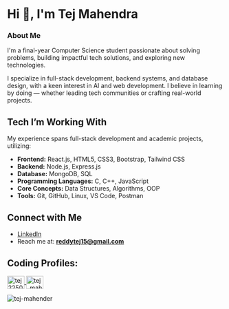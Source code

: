 <h1>Hi 👋, I'm Tej Mahendra</h1>
<h3>About Me</h3>
<p>
  I'm a final-year Computer Science student passionate about solving problems, building impactful tech solutions, and exploring new technologies.  </p>
  <p>
  I specialize in full-stack development, backend systems, and database design, with a keen interest in AI and web development.  
  I believe in learning by doing — whether leading tech communities or crafting real-world projects.  </p>
  
## Tech I’m Working With
My experience spans full-stack development and academic projects, utilizing:
- **Frontend:** React.js, HTML5, CSS3, Bootstrap, Tailwind CSS
- **Backend:** Node.js, Express.js
- **Database:** MongoDB, SQL
- **Programming Languages:** C, C++, JavaScript
- **Core Concepts:** Data Structures, Algorithms, OOP
- **Tools:** Git, GitHub, Linux, VS Code, Postman

## Connect with Me
- [LinkedIn](https://www.linkedin.com/in/tej-mahendra)
- Reach me at: **reddytej15@gmail.com**
  
## Coding Profiles:
<p align="left">
  <a href="https://www.codechef.com/users/tej22501a05h9" target="_blank">
    <img align="center" src="https://cdn.jsdelivr.net/npm/simple-icons@3.1.0/icons/codechef.svg" alt="tej22501a05h9" height="30" width="40" />
  </a>
  <a href="https://www.leetcode.com/tej_mahendra" target="_blank">
    <img align="center" src="https://raw.githubusercontent.com/rahuldkjain/github-profile-readme-generator/master/src/images/icons/Social/leet-code.svg" alt="tej_mahendra" height="30" width="40" />
  </a>
</p>

<p>
  <img align="center" src="https://github-readme-stats.vercel.app/api/top-langs?username=tej-mahender&show_icons=true&locale=en&layout=compact" alt="tej-mahender" />
</p>
